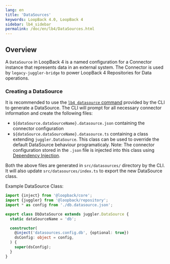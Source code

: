 ```yaml
---
lang: en
title: 'DataSources'
keywords: LoopBack 4.0, LoopBack 4
sidebar: lb4_sidebar
permalink: /doc/en/lb4/DataSources.html
---
```


## Overview

A `DataSource` in LoopBack 4 is a named configuration for a Connector instance
that represents data in an external system. The Connector is used by
`legacy-juggler-bridge` to power LoopBack 4 Repositories for Data operations.

### Creating a DataSource

It is recommended to use the [`lb4 datasource` command](DataSource-generator.md)
provided by the CLI to generate a DataSource. The CLI will prompt for all
necessary connector information and create the following files:

- `${dataSource.dataSourceName}.datasource.json` containing the connector
  configuration
- `${dataSource.dataSourceName}.datasource.ts` containing a class extending
  `juggler.DataSource`. This class can be used to override the default
  DataSource behaviour programaticaly. Note: The connector configuration stored
  in the `.json` file is injected into this class using
  [Dependency Injection](Dependency-injection.md).

Both the above files are generated in `src/datasources/` directory by the CLI.
It will also update `src/datasources/index.ts` to export the new DataSource
class.

Example DataSource Class:

```ts
import {inject} from '@loopback/core';
import {juggler} from '@loopback/repository';
import * as config from './db.datasource.json';

export class DbDataSource extends juggler.DataSource {
  static dataSourceName = 'db';

  constructor(
    @inject('datasources.config.db', {optional: true})
    dsConfig: object = config,
  ) {
    super(dsConfig);
  }
}
```
